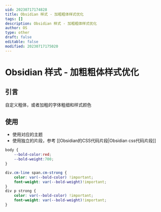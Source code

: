 ```yaml
---
uid: 20230717174828
title: Obsidian 样式 - 加粗粗体样式优化
tags: []
description: Obsidian 样式 - 加粗粗体样式优化
author: OS
type: other
draft: false
editable: false
modified: 20230717175020
---
```


# Obsidian 样式 - 加粗粗体样式优化

## 引言

自定义粗体，或者加粗的字体粗细和样式颜色

## 使用

- 使用对应的主题
- 使用独立的片段，参考 [[Obsidian的CSS代码片段|Obsidian css代码片段]]

```css
body {
    --bold-color:red;
    --bold-weight:700;
}

div.cm-line span.cm-strong {
	color: var(--bold-color) !important;
	font-weight: var(--bold-weight)!important;
}
div p strong {
	color: var(--bold-color) !important;
	font-weight: var(--bold-weight)!important;
}
```